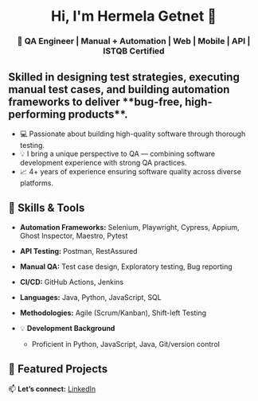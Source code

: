 <h1 align="center">Hi, I'm Hermela Getnet 👋</h1>
<h3 align="center"> <b>🎯 QA Engineer | Manual + Automation | Web | Mobile | API | ISTQB Certified </b></h3>
<h2> Skilled in designing test strategies, executing manual test cases, and building automation frameworks to deliver **bug-free, high-performing products**. </h2>

- 💻 Passionate about building high-quality software through thorough testing.
- 💡 I bring a unique perspective to QA — combining software development experience with strong QA practices.  
- 📈 4+ years of experience ensuring software quality across diverse platforms.

## 🔧 Skills & Tools
- **Automation Frameworks:** Selenium, Playwright, Cypress, Appium, Ghost Inspector, Maestro, Pytest
- **API Testing:** Postman, RestAssured  
- **Manual QA:** Test case design, Exploratory testing, Bug reporting  
- **CI/CD:** GitHub Actions, Jenkins  
- **Languages:** Java, Python, JavaScript, SQL  
- **Methodologies:** Agile (Scrum/Kanban), Shift-left Testing

- 💡 **Development Background**
  - Proficient in Python, JavaScript, Java, Git/version control  

 ## 📂 Featured Projects


📫 **Let’s connect:** [LinkedIn](https://www.linkedin.com/in/hermela-getnet-407ab9211)  
